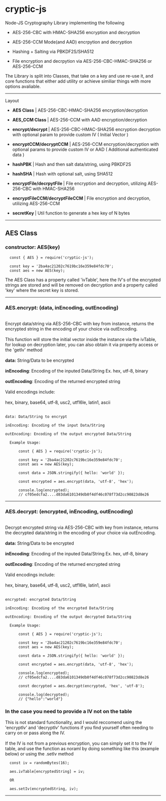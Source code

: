 # cryptic-js

Node-JS Cryptography Library implementing the following

- AES-256-CBC with HMAC-SHA256 encryption and decryption

- AES-256-CCM Mode(and AAD) encrpytion and decryption

- Hashing + Salting via PBKDF2S/SHA512

- File encryption and decrpytion via AES-256-CBC-HMAC-SHA256 or AES-256-CCM

The Library is split into Classes, that take on a key and use re-use it, and core functions that either add utility or achieve similiar things with more options avaliable.
____
Layout

- <b>AES Class</b> | AES-256-CBC-HMAC-SHA256 encryption/decryption
- <b> AES_CCM Class </b> | AES-256-CCM with AAD encryption/decryption

- <b> encrypt/decrypt </b> | AES-256-CBC-HMAC-SHA256 encryption decryption with optional param to provide custom IV ( Initial Vector )

- <b> encryptCCM/decryptCCM</b> | AES-256-CCM encryption/decryption with optional params to provide custom IV or AAD ( Additional authenticated data )

- <b> hashPBK </b> | Hash and then salt data/string, using PBKDF2S

- <b> hashSHA </b> | Hash with optional salt, using SHA512

- <b> encryptFile/decrpytFile </b> | File encryption and decryption, utilizing AES-256-CBC with HMAC-SHA256

- <b> encryptFileCCM/decryptFileCCM </b> | File encryption and decryption, utilizing AES-256-CCM

- <b> secretKey </b> | Util function to generate a hex key of N bytes
_________

## <b>AES Class</b>

### <b>constructor:</b> AES(key)

```
  const { AES } = require('cryptic-js');

  const key = '2ba4ac21202c7619bc16e359e84fdc70';
  const aes = new AES(key);
```

The AES Class has a property called 'ivTable', here the IV's of the encrypted strings are stored and will be removed on decryption and a property called 'key' where the secret key is stored.
_________


### <b>AES.encrypt:</b> (data, inEncoding, outEncoding)
<br>
Encrypt data/string via AES-256-CBC with key from instance, returns the encrypted string in the encoding of your choice via outEncoding.
<br><br>
This function will store the initial vector inside the instance via the ivTable, for lookup on decryption later, you can also obtain it via property access or the 'getIv' method
<br><br>
<b>data:</b> String/Data to be encrypted
<br><br>
<b>inEncoding</b>: Encoding of the inputed Data/String Ex. hex, utf-8, binary
<br><br>
<b>outEncoding</b>: Encoding of the returned encrypted string
<br><br>
Valid encodings include:
<br><br>
hex, binary, base64, utf-8, usc2, utf16le, latin1, ascii
<br><br>

```
data: Data/String to encrypt

inEncoding: Encoding of the input Data/String

outEncoding: Encoding of the output encrypted Data/String

  Example Usage:

      const { AES } = require('cryptic-js');

      const key = '2ba4ac21202c7619bc16e359e84fdc70';
      const aes = new AES(key);

      const data = JSON.stringify({ hello: 'world' });

      const encrypted = aes.encrypt(data, 'utf-8', 'hex');

      console.log(encrypted);
      // cf05edcfa2....d83da6101349db0f4df46c078f73d2cc90823d8e26
```

_________



### <b>AES.decrypt:</b> (encrypted, inEncoding, outEncoding)
<br>
Decrypt encrypted string via AES-256-CBC with key from instance, returns the decrypted data/string in the encoding of your choice via outEncoding.
<br><br>
<b>data:</b> String/Data to be encrypted
<br><br>
<b>inEncoding</b>: Encoding of the inputed Data/String Ex. hex, utf-8, binary
<br><br>
<b>outEncoding</b>: Encoding of the returned encrypted string
<br><br>
Valid encodings include:
<br><br>
hex, binary, base64, utf-8, usc2, utf16le, latin1, ascii
<br><br>

```
encrypted: encrypted Data/String

inEncoding: Encoding of the encrypted Data/String

outEncoding: Encoding of the output decrypted Data/String

  Example Usage:

      const { AES } = require('cryptic-js');

      const key = '2ba4ac21202c7619bc16e359e84fdc70';
      const aes = new AES(key);

      const data = JSON.stringify({ hello: 'world' });

      const encrypted = aes.encrypt(data, 'utf-8', 'hex');

      console.log(encrypted);
      // cf05edcfa2....d83da6101349db0f4df46c078f73d2cc90823d8e26

      const decrypted = aes.decrypt(encrypted, 'hex', 'utf-8');

      console.log(decrypted);
      // {"hello":"world"}
```


### In the case you need to provide a IV not on the table
This is not standard functionality, and I would reccomend using the 'encryptIv' and 'decryptIv' functions if you find yourself often needing to carry on or pass along the IV.
<br><br>
If the IV is not from a previous encryption, you can simply set it to the IV table, and use the function as noraml by doing something like this (example below) or using the .setIv method

```
  const iv = randomBytes(16);

  aes.ivTable[encryptedString] = iv;

  OR

  aes.setIv(encryptedString, iv);
```
___